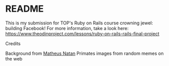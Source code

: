 # README

This is my submission for TOP's Ruby on Rails course crowning jewel: building Facebook! For more information, take a look here: https://www.theodinproject.com/lessons/ruby-on-rails-rails-final-project

Credits

Background from <a href="https://www.pexels.com/@matheusnatan/">Matheus Natan</a>
Primates images from random memes on the web